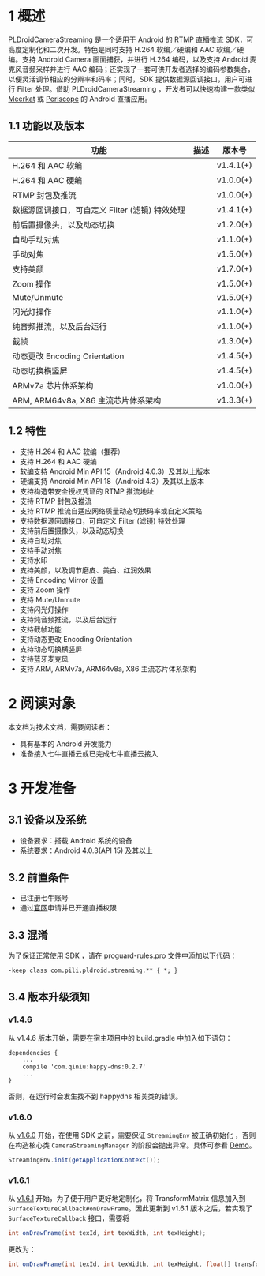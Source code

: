 <a name="1"></a>
# 1 概述

PLDroidCameraStreaming 是一个适用于 Android 的 RTMP 直播推流 SDK，可高度定制化和二次开发。特色是同时支持 H.264 软编／硬编和 AAC 软编／硬编。支持 Android Camera 画面捕获，并进行 H.264 编码，以及支持 Android 麦克风音频采样并进行 AAC 编码；还实现了一套可供开发者选择的编码参数集合，以便灵活调节相应的分辨率和码率；同时，SDK 提供数据源回调接口，用户可进行 Filter 处理。借助 PLDroidCameraStreaming ，开发者可以快速构建一款类似 [Meerkat](https://meerkatapp.co/) 或 [Periscope](https://www.periscope.tv/) 的 Android 直播应用。

<a name="1.1"></a>
## 1.1 功能以及版本

| 功能 | 描述 |版本号 |
|---|---|---|
| H.264 和 AAC 软编|  | v1.4.1(+) |
| H.264 和 AAC 硬编 |  | v1.0.0(+) |
| RTMP 封包及推流 | |v1.0.0(+) |
| 数据源回调接口，可自定义 Filter (滤镜) 特效处理 | |v1.4.1(+) |
| 前后置摄像头，以及动态切换 | | v1.2.0(+) |
| 自动手动对焦| | v1.1.0(+) |
| 手动对焦|| v1.5.0(+) |
| 支持美颜 || v1.7.0(+) |
| Zoom 操作| | v1.5.0(+) |
| Mute/Unmute | | v1.5.0(+) |
| 闪光灯操作 | |v1.1.0(+) |
| 纯音频推流，以及后台运行| | v1.1.0(+) |
| 截帧 || v1.3.0(+) |
| 动态更改 Encoding Orientation || v1.4.5(+) |
| 动态切换横竖屏 | |v1.4.5(+) |
| ARMv7a 芯片体系架构 || v1.0.0(+) |
| ARM, ARM64v8a, X86 主流芯片体系架构 || v1.3.3(+) |

<a name="1.2"></a>
## 1.2 特性

- 支持 H.264 和 AAC 软编（推荐）
- 支持 H.264 和 AAC 硬编
- 软编支持 Android Min API 15（Android 4.0.3）及其以上版本
- 硬编支持 Android Min API 18（Android 4.3）及其以上版本
- 支持构造带安全授权凭证的 RTMP 推流地址
- 支持 RTMP 封包及推流
- 支持 RTMP 推流自适应网络质量动态切换码率或自定义策略
- 支持数据源回调接口，可自定义 Filter (滤镜) 特效处理
- 支持前后置摄像头，以及动态切换
- 支持自动对焦
- 支持手动对焦
- 支持水印
- 支持美颜，以及调节磨皮、美白、红润效果
- 支持 Encoding Mirror 设置
- 支持 Zoom 操作
- 支持 Mute/Unmute
- 支持闪光灯操作
- 支持纯音频推流，以及后台运行
- 支持截帧功能
- 支持动态更改 Encoding Orientation
- 支持动态切换横竖屏
- 支持蓝牙麦克风
- 支持 ARM, ARMv7a, ARM64v8a, X86 主流芯片体系架构

<a name="2"></a>
# 2 阅读对象

本文档为技术文档，需要阅读者：

  - 具有基本的 Android 开发能力
  - 准备接入七牛直播云或已完成七牛直播云接入

<a name="3"></a>
# 3 开发准备

<a name="3.1"></a>
## 3.1 设备以及系统

- 设备要求：搭载 Android 系统的设备
- 系统要求：Android 4.0.3(API 15) 及其以上

<a name="3.2"></a>
## 3.2 前置条件

- 已注册七牛账号
- 通过[官网](https://portal.qiniu.com)申请并已开通直播权限

<a name="3.3"></a>
## 3.3 混淆

为了保证正常使用 SDK ，请在 proguard-rules.pro 文件中添加以下代码：

```
-keep class com.pili.pldroid.streaming.** { *; }
```

<a name="3.4"></a>
## 3.4 版本升级须知

### v1.4.6
从 v1.4.6 版本开始，需要在宿主项目中的 build.gradle 中加入如下语句：

```
dependencies {
    ...
    compile 'com.qiniu:happy-dns:0.2.7'
    ...
}
```
否则，在运行时会发生找不到 happydns 相关类的错误。

### v1.6.0
从 [v1.6.0](https://github.com/pili-engineering/PLDroidCameraStreaming/releases/tag/v1.6.0) 开始，在使用 SDK 之前，需要保证 `StreamingEnv` 被正确初始化 ，否则在构造核心类 `CameraStreamingManager` 的阶段会抛出异常。具体可参看 [Demo](https://github.com/pili-engineering/PLDroidCameraStreaming/blob/master/PLDroidCameraStreamingDemo/app/src/main/java/com/pili/pldroid/streaming/camera/demo/StreamingApplication.java)。

``` java
StreamingEnv.init(getApplicationContext());
```

### v1.6.1
从 [v1.6.1](https://github.com/pili-engineering/PLDroidCameraStreaming/releases/tag/v1.6.1) 开始，为了便于用户更好地定制化，将 TransformMatrix 信息加入到 `SurfaceTextureCallback#onDrawFrame`。因此更新到 v1.6.1 版本之后，若实现了 `SurfaceTextureCallback` 接口，需要将

``` java
int onDrawFrame(int texId, int texWidth, int texHeight);
```
更改为：

``` java
int onDrawFrame(int texId, int texWidth, int texHeight, float[] transformMatrix);
```
